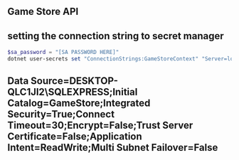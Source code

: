 ## Game Store API


## setting the connection string to secret manager
````powershell
$sa_password = "[SA PASSWORD HERE]"
dotnet user-secrets set "ConnectionStrings:GameStoreContext" "Server=localhost; Database=GameStore; User Id=sa Password=$sa_password; TrustServerCertificate=True"
````

## Data Source=DESKTOP-QLC1JI2\\SQLEXPRESS;Initial Catalog=GameStore;Integrated Security=True;Connect Timeout=30;Encrypt=False;Trust Server Certificate=False;Application Intent=ReadWrite;Multi Subnet Failover=False